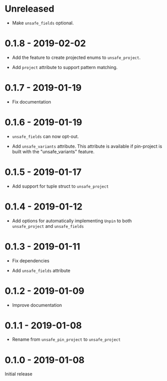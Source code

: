 # Unreleased

* Make `unsafe_fields` optional.

# 0.1.8 - 2019-02-02

* Add the feature to create projected enums to `unsafe_project`.

* Add `project` attribute to support pattern matching.

# 0.1.7 - 2019-01-19

* Fix documentation

# 0.1.6 - 2019-01-19

* `unsafe_fields` can now opt-out.

* Add `unsafe_variants` attribute. This attribute is available if pin-project is built with the "unsafe_variants" feature.

# 0.1.5 - 2019-01-17

* Add support for tuple struct to `unsafe_project`

# 0.1.4 - 2019-01-12

* Add options for automatically implementing `Unpin` to both `unsafe_project` and `unsafe_fields`

# 0.1.3 - 2019-01-11

* Fix dependencies

* Add `unsafe_fields` attribute

# 0.1.2 - 2019-01-09

* Improve documentation

# 0.1.1 - 2019-01-08

* Rename from `unsafe_pin_project` to `unsafe_project`

# 0.1.0 - 2019-01-08

Initial release
